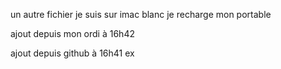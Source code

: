 un autre fichier
je suis sur imac blanc
je recharge mon portable

ajout depuis mon ordi à 16h42

ajout depuis github à 16h41
ex
